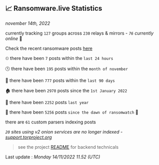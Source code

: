 
## 📈 Ransomware.live Statistics
_november 14th, 2022_

currently tracking `127` groups across `230` relays & mirrors - _`76` currently online_ 📡

Check the recent ransomware posts [here](https://www.ransomware.live/#/recentposts)


⏲ there have been `7` posts within the `last 24 hours`

🕓 there have been `195` posts within the `month of november`

📅 there have been `777` posts within the `last 90 days`

🏚 there have been `2970` posts since the `1st January 2022`

🚀 there have been `2252` posts `last year`

🦕 there have been `5256` posts `since the dawn of ransomwatch` 🐣

there are `61` custom parsers indexing posts

_`20` sites using v2 onion services are no longer indexed - [support.torproject.org](https://support.torproject.org/onionservices/v2-deprecation/)_

> see the project [README](https://github.com/jmousqueton/ransomwatch#readme) for backend technicals



Last update : _Monday 14/11/2022 11.52 (UTC)_


